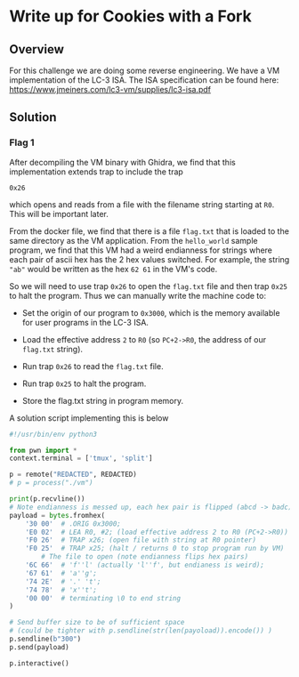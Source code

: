 # Write up for Cookies with a Fork

## Overview

For this challenge we are doing some reverse engineering. We have a VM implementation of the LC-3 ISA. The
ISA specification can be found here: https://www.jmeiners.com/lc3-vm/supplies/lc3-isa.pdf


## Solution

### Flag 1

After decompiling the VM binary with Ghidra, we find that this implementation extends trap to include the trap

```0x26```

which opens and reads from a file with the filename string starting at ```R0```. This will be important later.

From the docker file, we find that there is a file ```flag.txt``` that is loaded to the same directory as the VM application.
From the ```hello_world``` sample program, we find that this VM had a weird endianness for strings where each pair of ascii hex has the 2 hex values switched.
For example, the string ```"ab"``` would be written as the hex ```62 61``` in the VM's code.

So we will need to use trap ```0x26``` to open the ```flag.txt``` file and then
trap ```0x25``` to halt the program. 
Thus we can manually write the machine code to:

* Set the origin of our program to ```0x3000```, which is the memory available for user programs
in the LC-3 ISA. 

* Load the effective address ```2``` to ```R0``` (so ```PC+2->R0```, the address of our ```flag.txt``` string).

* Run trap ```0x26``` to read the ```flag.txt``` file.

* Run trap ```0x25``` to halt the program.

* Store the flag.txt string in program memory.

A solution script implementing this is below

```Python
#!/usr/bin/env python3

from pwn import *
context.terminal = ['tmux', 'split']

p = remote("REDACTED", REDACTED)
# p = process("./vm")

print(p.recvline())
# Note endianness is messed up, each hex pair is flipped (abcd -> badc)
payload = bytes.fromhex(
    '30 00'  # .ORIG 0x3000;
    'E0 02'  # LEA R0, #2; (load effective address 2 to R0 (PC+2->R0))
    'F0 26'  # TRAP x26; (open file with string at R0 pointer)
    'F0 25'  # TRAP x25; (halt / returns 0 to stop program run by VM)
        # The file to open (note endianness flips hex pairs)
    '6C 66'  # 'f''l' (actually 'l''f', but endianess is weird);
    '67 61'  # 'a''g';
    '74 2E'  # '.' 't';
    '74 78'  # 'x''t';
    '00 00'  # terminating \0 to end string
)

# Send buffer size to be of sufficient space 
# (could be tighter with p.sendline(str(len(payoload)).encode()) )
p.sendline(b"300")
p.send(payload)

p.interactive()
```



